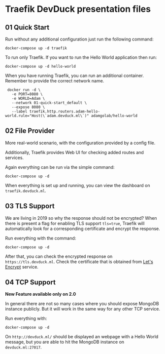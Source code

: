# Traefik DevDuck presentation files

## 01 Quick Start

Run without any additional configuration just run the following command:

```
docker-compose up -d traefik
```

To run only Traefik. If you want to run the Hello World application then run:

```
docker-compose up -d hello-world
```

When you have running Traefik, you can run an additional container. Remember to provide the correct network name.

```
 docker run -d \
   -e PORT=8080 \
   -e WORLD=Adam \
   --network 01-quick-start_default \
   --expose 8080 \
   --label traefik.http.routers.adam-hello-world.rule="Host(\`adam.devduck.ml\`)" adamgolab/hello-world
```

## 02 File Provider

More real-world scenario, with the configuration provided by a config file.

Additionally, Traefik provides Web UI for checking added routes and services.

Again everything can be run via the simple command:

```
docker-compose up -d
```

When everything is set up and running, you can view the dashboard on `traefik.devduck.ml`.

## 03 TLS Support

We are living in 2019 so why the response should not be encrypted? When there is present a flag for enabling TLS support `tls=true`,
Traefik will automatically look for a corresponding certificate and encrypt the response. 

Run everything with the command:

```
docker-compose up -d
```

After that, you can check the encrypted response on `https://tls.devduck.ml`. Check the certificate that is obtained from [Let's Encrypt](https://letsencrypt.org/) service.

## 04 TCP Support

**New Feature available only on 2.0**

In general there are not so many cases where you should expose MongoDB instance publicly. But it will work in the same way for any other TCP service.

Run everything with:

```
docker-compose up -d
```

On `http://devduck.ml/` should be displayed an webpage with a Hello World message, but you are able to hit the MongoDB instance on `devduck.ml:27017`.
